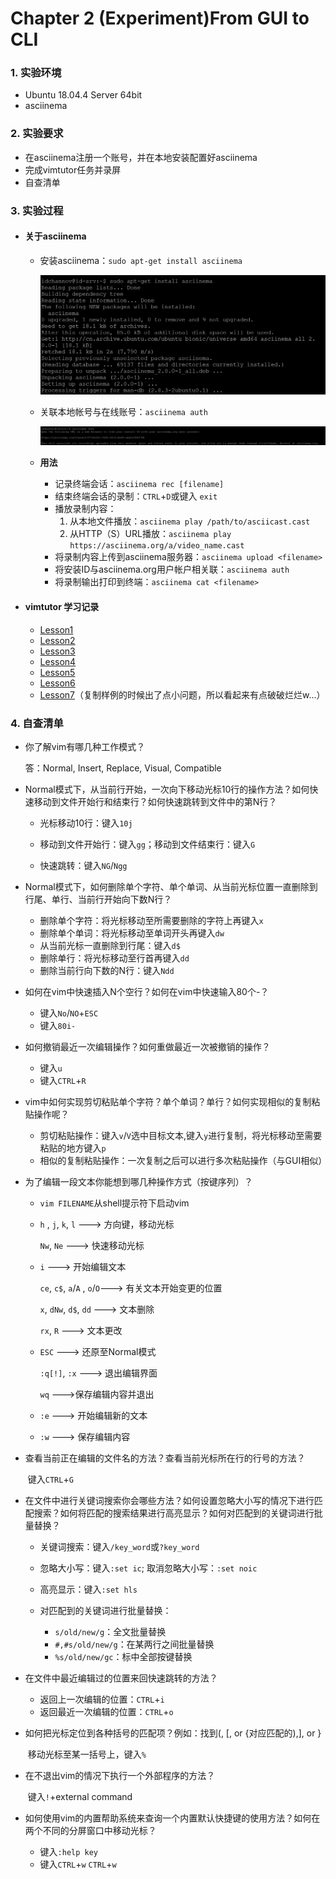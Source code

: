 #  Chapter 2 (Experiment)From GUI to CLI

### 1. 实验环境

- Ubuntu 18.04.4 Server 64bit
- asciinema

### 2. 实验要求

- 在asciinema注册一个账号，并在本地安装配置好asciinema
- 完成vimtutor任务并录屏
- 自查清单

### 3. 实验过程

- #### 关于**asciinema**

  - 安装asciinema：`sudo apt-get install asciinema`

    ![install](./img/install.PNG)

  - 关联本地帐号与在线账号：`asciinema auth`

    ![associate](./img/associate.PNG)

  - **用法**

    - 记录终端会话：`asciinema rec [filename]`
    - 结束终端会话的录制：`CTRL`+`D`或键入 `exit`
    - 播放录制内容：
      1. 从本地文件播放：`asciinema play /path/to/asciicast.cast`
      2. 从HTTP（S）URL播放：`asciinema play https://asciinema.org/a/video_name.cast`
    - 将录制内容上传到asciinema服务器：`asciinema upload <filename>`
    - 将安装ID与asciinema.org用户帐户相关联：`asciinema auth`
    - 将录制输出打印到终端：`asciinema cat <filename>`
  
- #### vimtutor 学习记录

  - [Lesson1](https://asciinema.org/a/cc1WMBONksaeXHfJU2y5GuCM2)
  - [Lesson2](https://asciinema.org/a/5EDbuAde3VsrHEIo8H0X3C22h)
  - [Lesson3]( https://asciinema.org/a/y3IMKiBOPWwsmNM3IcLDGgmj9)
  - [Lesson4]( https://asciinema.org/a/jEZuw4kNm2qXqjiv0ZA7Pjs1A)
  - [Lesson5]( https://asciinema.org/a/gkZzx0oJrAZvoLdjKbnAjOTnF)
  - [Lesson6]( https://asciinema.org/a/0ElIuz9PmI7hPy6FgzwHATezv)
  - [Lesson7](https://asciinema.org/a/BAc99RbBvS6UAHS7IsdmLeoUT)（复制样例的时候出了点小问题，所以看起来有点破破烂烂w...）

### 4. 自查清单

- 你了解vim有哪几种工作模式？

  答：Normal, Insert, Replace, Visual, Compatible

- Normal模式下，从当前行开始，一次向下移动光标10行的操作方法？如何快速移动到文件开始行和结束行？如何快速跳转到文件中的第N行？

  - 光标移动10行：键入`10j`

  - 移动到文件开始行：键入`gg`；移动到文件结束行：键入`G`
  - 快速跳转：键入`NG`/`Ngg`

- Normal模式下，如何删除单个字符、单个单词、从当前光标位置一直删除到行尾、单行、当前行开始向下数N行？

  - 删除单个字符：将光标移动至所需要删除的字符上再键入`x`
  - 删除单个单词：将光标移动至单词开头再键入`dw`
  - 从当前光标一直删除到行尾：键入`d$`
  - 删除单行：将光标移动至行首再键入`dd`
  - 删除当前行向下数的N行：键入`Ndd`

- 如何在vim中快速插入N个空行？如何在vim中快速输入80个-？

  - 键入`No`/`NO`+`ESC`
  - 键入`80i-`

- 如何撤销最近一次编辑操作？如何重做最近一次被撤销的操作？

  - 键入`u`
  - 键入`CTRL`+`R`

- vim中如何实现剪切粘贴单个字符？单个单词？单行？如何实现相似的复制粘贴操作呢？

  - 剪切粘贴操作：键入`v`/`V`选中目标文本,键入`y`进行复制，将光标移动至需要粘贴的地方键入`p`
  - 相似的复制粘贴操作：一次复制之后可以进行多次粘贴操作（与GUI相似）

- 为了编辑一段文本你能想到哪几种操作方式（按键序列）？

  - `vim FILENAME`从shell提示符下启动vim

  - `h` , `j`,  `k`,  `l` ---> 方向键，移动光标

    `Nw`, `Ne` ---> 快速移动光标

  - `i` ---> 开始编辑文本

    `ce`, `c$`, `a`/`A` , `o`/`O`---> 有关文本开始变更的位置

    `x`, `dNw`, `d$`, `dd`  ---> 文本删除

    `rx`, `R` ---> 文本更改

  - `ESC` ---> 还原至Normal模式

    `:q[!]`, `:x` ---> 退出编辑界面

    `wq` --->保存编辑内容并退出

  - `:e` ---> 开始编辑新的文本
  - `:w` ---> 保存编辑内容

- 查看当前正在编辑的文件名的方法？查看当前光标所在行的行号的方法？

  ​	键入`CTRL`+`G`

- 在文件中进行关键词搜索你会哪些方法？如何设置忽略大小写的情况下进行匹配搜索？如何将匹配的搜索结果进行高亮显示？如何对匹配到的关键词进行批量替换？

  - 关键词搜索：键入`/key_word`或`?key_word`
  - 忽略大小写：键入`:set ic`; 取消忽略大小写：`:set noic`
  - 高亮显示：键入`:set hls`

  - 对匹配到的关键词进行批量替换：
    - `s/old/new/g`：全文批量替换
    - `#,#s/old/new/g`：在某两行之间批量替换
    - `%s/old/new/gc`：标中全部按键替换

- 在文件中最近编辑过的位置来回快速跳转的方法？

  - 返回上一次编辑的位置：`CTRL`+`i`
  - 返回最近一次编辑的位置：`CTRL`+`o`

- 如何把光标定位到各种括号的匹配项？例如：找到(, [, or {对应匹配的),], or }

  ​	移动光标至某一括号上，键入`%`

- 在不退出vim的情况下执行一个外部程序的方法？

  ​	键入`!`+external command

- 如何使用vim的内置帮助系统来查询一个内置默认快捷键的使用方法？如何在两个不同的分屏窗口中移动光标？

  - 键入`:help key`
  - 键入`CTRL`+`w` `CTRL`+`w`



​    

​    

